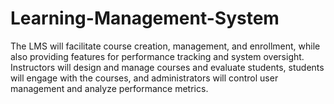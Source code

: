 # Learning-Management-System
The LMS will facilitate course creation, management, and enrollment, while also  providing features for performance tracking and system oversight. Instructors will design and  manage courses and evaluate students, students will engage with the courses, and  administrators will control user management and analyze performance metrics. 
